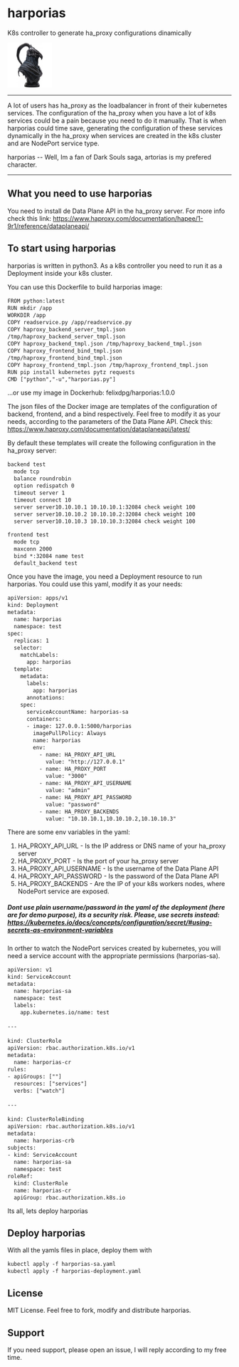 # harporias

K8s controller to generate ha_proxy configurations dinamically

<img src="https://github.com/felix-dpg/harporias/blob/main/logo.jpg" width="100">

----

A lot of users has ha_proxy as the loadbalancer in front of their kubernetes services. The configuration of the ha_proxy when you have a lot of k8s services could be a pain because you need to do it manually. That is when harporias could time save, generating the configuration of these services dynamically in the ha_proxy when services are created in the k8s cluster and are NodePort service type.

harporias -- Well, Im a fan of Dark Souls saga, artorias is my prefered character.

----

## What you need to use harporias

You need to install de Data Plane API in the ha_proxy server. For more info check this link:  https://www.haproxy.com/documentation/hapee/1-9r1/reference/dataplaneapi/

## To start using harporias

harporias is written in python3. As a k8s controller you need to run it as a Deployment inside your k8s cluster.

You can use this Dockerfile to build harporias image:

```
FROM python:latest
RUN mkdir /app
WORKDIR /app
COPY readservice.py /app/readservice.py
COPY haproxy_backend_server_tmpl.json /tmp/haproxy_backend_server_tmpl.json
COPY haproxy_backend_tmpl.json /tmp/haproxy_backend_tmpl.json
COPY haproxy_frontend_bind_tmpl.json /tmp/haproxy_frontend_bind_tmpl.json
COPY haproxy_frontend_tmpl.json /tmp/haproxy_frontend_tmpl.json
RUN pip install kubernetes pytz requests
CMD ["python","-u","harporias.py"]
```

...or use my image in Dockerhub: felixdpg/harporias:1.0.0

The json files of the Docker image are templates of the configuration of backend, frontend, and a bind respectively. Feel free to modify it as your needs, according to the parameters of the Data Plane API. Check this: https://www.haproxy.com/documentation/dataplaneapi/latest/

By default these templates will create the following configuration in the ha_proxy server:

```
backend test
  mode tcp
  balance roundrobin
  option redispatch 0
  timeout server 1
  timeout connect 10
  server server10.10.10.1 10.10.10.1:32084 check weight 100
  server server10.10.10.2 10.10.10.2:32084 check weight 100
  server server10.10.10.3 10.10.10.3:32084 check weight 100
```

```
frontend test
  mode tcp
  maxconn 2000
  bind *:32084 name test
  default_backend test
```
Once you have the image, you need a Deployment resource to run harporias. You could use this yaml, modify it as your needs:

```
apiVersion: apps/v1
kind: Deployment
metadata:
  name: harporias
  namespace: test
spec:
  replicas: 1
  selector:
    matchLabels:
      app: harporias
  template:
    metadata:
      labels:
        app: harporias
      annotations:
    spec:
      serviceAccountName: harporias-sa
      containers:
      - image: 127.0.0.1:5000/harporias
        imagePullPolicy: Always
        name: harporias
        env:
          - name: HA_PROXY_API_URL
            value: "http://127.0.0.1"
          - name: HA_PROXY_PORT
            value: "3000"
          - name: HA_PROXY_API_USERNAME
            value: "admin"
          - name: HA_PROXY_API_PASSWORD
            value: "password"
          - name: HA_PROXY_BACKENDS
            value: "10.10.10.1,10.10.10.2,10.10.10.3"
```

There are some env variables in the yaml:

1. HA_PROXY_API_URL  - Is the IP address or DNS name of your ha_proxy server
2. HA_PROXY_PORT - Is the port of your ha_proxy server
3. HA_PROXY_API_USERNAME - Is the username of the Data Plane API
4. HA_PROXY_API_PASSWORD - Is the password of the Data Plane API
5. HA_PROXY_BACKENDS - Are the IP of your k8s workers nodes, where NodePort service are exposed.

##### Dont use plain username/password in the yaml of the deployment (here are for demo purpose), its a security risk. Please, use secrets instead: https://kubernetes.io/docs/concepts/configuration/secret/#using-secrets-as-environment-variables

In orther to watch the NodePort services created by kubernetes, you will need a service account with the appropriate permissions (harporias-sa).

```
apiVersion: v1
kind: ServiceAccount
metadata:
  name: harporias-sa
  namespace: test
  labels:
    app.kubernetes.io/name: test

---

kind: ClusterRole
apiVersion: rbac.authorization.k8s.io/v1
metadata:
  name: harporias-cr
rules:
- apiGroups: [""]
  resources: ["services"]
  verbs: ["watch"]

---

kind: ClusterRoleBinding
apiVersion: rbac.authorization.k8s.io/v1
metadata:
  name: harporias-crb
subjects:
- kind: ServiceAccount
  name: harporias-sa
  namespace: test
roleRef:
  kind: ClusterRole
  name: harporias-cr
  apiGroup: rbac.authorization.k8s.io
```

Its all, lets deploy harporias

## Deploy harporias

With all the yamls files in place, deploy them with

```
kubectl apply -f harporias-sa.yaml
kubectl apply -f harporias-deployment.yaml
```

## License

MIT License. 
Feel free to fork, modify and distribute harporias.

## Support

If you need support, please open an issue,
I will reply according to my free time.
